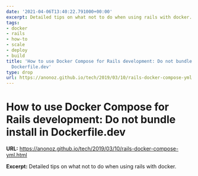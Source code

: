 ```yaml
---
date: '2021-04-06T13:40:22.791000+00:00'
excerpt: Detailed tips on what not to do when using rails with docker.
tags:
- docker
- rails
- how-to
- scale
- deploy
- build
title: 'How to use Docker Compose for Rails development: Do not bundle install in
  Dockerfile.dev'
type: drop
url: https://anonoz.github.io/tech/2019/03/10/rails-docker-compose-yml.html
---
```


# How to use Docker Compose for Rails development: Do not bundle install in Dockerfile.dev

**URL:** https://anonoz.github.io/tech/2019/03/10/rails-docker-compose-yml.html

**Excerpt:** Detailed tips on what not to do when using rails with docker.
